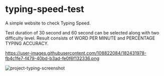 # typing-speed-test
A simple website to check Typing Speed. 

Test duration of 30 second and 60 second can be selected along with two difficulty level.
Result consists of WORD PER  MINUTE and PERCENTAGE TYPING ACCURACY.


https://user-images.githubusercontent.com/108822084/182431978-fb4c1fe7-f479-40bd-b3ad-fe0f6f132336.png

![project-typing-screenshot](https://user-images.githubusercontent.com/108822084/182432685-65f8e1e8-b6d7-498b-aedd-4a9585a8ffab.png)

